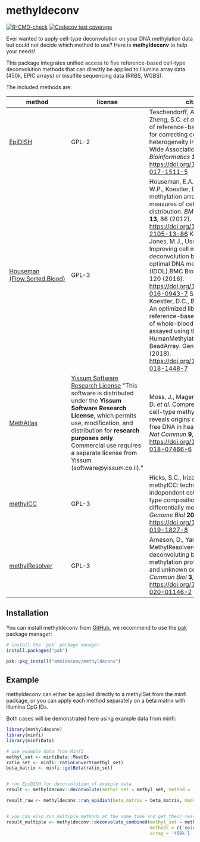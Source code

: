 # methyldeconv

<!-- badges: start -->

[![R-CMD-check](https://github.com/omnideconv/methyldeconv/actions/workflows/R-CMD-check.yaml/badge.svg)](https://github.com/omnideconv/methyldeconv/actions/workflows/R-CMD-check.yml) [![Codecov test coverage](https://codecov.io/gh/omnideconv/methyldeconv/branch/main/graph/badge.svg)](https://app.codecov.io/gh/omnideconv/methyldeconv?branch=main)

<!-- badges: end -->

Ever wanted to apply cell-type deconvolution on your DNA methylation data but could not decide which method to use? Here is **methyldeconv** to help your needs!

This package integrates unified access to five reference-based cell-type deconvolution methods that can directly be applied to Illumina array data (450k, EPIC arrays) or bisulfite sequencing data (RRBS, WGBS).

The included methods are:

| method  | license | citation|
|------------------------|------------------------|------------------------|
| [EpiDISH](https://bioconductor.org/packages/release/bioc/html/EpiDISH.html)                                                   | GPL-2   | Teschendorff, A.E., Breeze, C.E., Zheng, S.C. *et al.* A comparison of reference-based algorithms for correcting cell-type heterogeneity in Epigenome-Wide Association Studies. *BMC Bioinformatics* **18**, 105 (2017). <https://doi.org/10.1186/s12859-017-1511-5>|
| [Houseman (Flow.Sorted.Blood)](https://www.bioconductor.org/packages/release/data/experiment/html/FlowSorted.Blood.EPIC.html) | GPL-3   | Houseman, E.A., Accomando, W.P., Koestler, D.C. *et al.* DNA methylation arrays as surrogate measures of cell mixture distribution. *BMC Bioinformatics* **13**, 86 (2012). <https://doi.org/10.1186/1471-2105-13-86> Koestler, D.C., Jones, M.J., Usset, J. et al. Improving cell mixture deconvolution by identifying optimal DNA methylation libraries (IDOL).BMC Bioinformatics 17, 120 (2016). <https://doi.org/10.1186/s12859-016-0943-7> Salas, L.A., Koestler, D.C., Butler, R.A. et al. An optimized library for reference-based deconvolution of whole-blood biospecimens assayed using the Illumina HumanMethylationEPIC BeadArray. Genome Biol 19, 64 (2018). <https://doi.org/10.1186/s13059-018-1448-7> |
|[MethAtlas](https://github.com/nloyfer/meth_atlas)|[Yissum Software Research License](https://github.com/nloyfer/meth_atlas/blob/master/LICENSE.md) "This software is distributed under the **Yissum Software Research License**, which permits use, modification, and distribution for **research purposes only**. Commercial use requires a separate license from Yissum (software\@yissum.co.il)."|Moss, J., Magenheim, J., Neiman, D. *et al.* Comprehensive human cell-type methylation atlas reveals origins of circulating cell-free DNA in health and disease. *Nat Commun* **9**, 5068 (2018). <https://doi.org/10.1038/s41467-018-07466-6>|
|[methylCC](https://github.com/stephaniehicks/methylCC)|GPL-3|Hicks, S.C., Irizarry, R.A. methylCC: technology-independent estimation of cell type composition using differentially methylated regions. *Genome Biol* **20**, 261 (2019). <https://doi.org/10.1186/s13059-019-1827-8>|
|[methylResolver](https://github.com/darneson/MethylResolver)|GPL-3|Arneson, D., Yang, X. & Wang, K. MethylResolver—a method for deconvoluting bulk DNA methylation profiles into known and unknown cell contents. *Commun Biol* **3**, 422 (2020). <https://doi.org/10.1038/s42003-020-01146-2>|

## Installation

You can install methyldeconv from [GitHub](https://github.com/), we recommend to use the [pak](https://github.com/r-lib/pak) package manager:

``` r
# install the `pak` package manager
install.packages("pak")

pak::pkg_install("omnideconv/methyldeconv")
```

## Example

methyldeconv can either be applied directly to a methylSet from the minfi package, or you can apply each method separately on a beta matrix with Illumina CpG IDs.

Both cases will be demonstrated here using example data from minfi:

``` r
library(methyldeconv)
library(minfi)
library(minfiData)

# use example data from Minfi
methyl_set <- minfiData::MsetEx
ratio_set <- minfi::ratioConvert(methyl_set)
beta_matrix <- minfi::getBeta(ratio_set)


# run EpiDISH for deconvolution of example data
result <- methyldeconv::deconvolute(methyl_set = methyl_set, method = 'epidish')

result_raw <- methyldeconv::run_epidish(beta_matrix = beta_matrix, mode='RPC')


# you can also run multiple methods at the same time and get their results + aggregated results:
result_multiple <- methyldeconv::deconvolute_combined(methyl_set = methyl_set,
                                                      methods = c('epidish','houseman'),
                                                      array = '450k')
```
